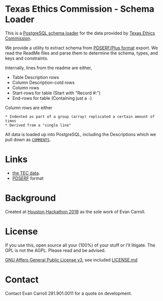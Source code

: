 Texas Ethics Commission - Schema Loader
====

This is a [PostgreSQL schema loader](https://www.postgresql.org/) for the data
provided by [Texas Ethics Commission](https://www.ethics.state.tx.us/).

We provide a utility to extract schema from [PDSERF/Plus
format](https://dba.stackexchange.com/a/207425/2639) export. We read the ReadMe
files and parse them to determine the schema, types, and keys and constraints.

Internally, lines from the readme are either,

 * Table Description rows
 * Column Description-cotd rows
 * Column rows
 * Start-rows for table (Start with "Record #:")
 * End-rows for table   (Containing just a `-`)

Column rows are either

	* Indented as part of a group (array) replicated a certain amount of times
	* Derived from a "single line"

All data is loaded up into PostgreSQL, including the Descriptions which we pull
down as
[`COMMENTS`](https://www.postgresql.org/docs/current/static/sql-syntax.html).

Links
====

* [the TEC data](https://www.ethics.state.tx.us/dfs/search_CF.htm).
* [PDSERF](https://dba.stackexchange.com/a/207425/2639) format

Background
====

Created at [Houston Hackathon 2018](http://houstonhackathon.com/) as the sole
work of Evan Carroll.

License
====

If you use this, open source all your (100%) of your stuff or I'll litigate.
The GPL is not the AGPL. Please read and be advised.

[GNU Affero General Public License
v3](https://www.gnu.org/licenses/agpl-3.0.html), see included
[LICENSE.md](./LICENSE.md)

Contact
====

Contact Evan Carroll 281.901.0011 for a quote on development.
